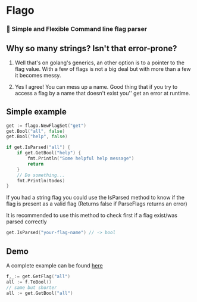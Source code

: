 # Flago
### 🐉 Simple and Flexible Command line flag parser

## Why so many strings? Isn't that error-prone?
1) Well that's on golang's generics, an other option is to a pointer to the flag value. With a few of flags is not a big deal but with more than a few it becomes messy.

2) Yes I agree! You can mess up a name. 
Good thing that if you try to access a flag by a name that doesn't exist you'' get an error at runtime.

## Simple example
```go
get := flago.NewFlagSet("get")
get.Bool("all", false)
get.Bool("help", false)

if get.IsParsed("all") {
    if get.GetBool("help") {
        fmt.Println("Some helpful help message")
        return
    }
    // Do something...
    fmt.Println(todos)
}
```

If you had a string flag you could use the IsParsed method to know if the flag is present as a valid flag (Returns false if ParseFlags returns an error)

It is recommended to use this method to check first if a flag  exist/was parsed correctly
```go
get.IsParsed("your-flag-name") // -> bool
```

## Demo
A complete example can be found [here](./demo/demo.go)

```go
f,_:= get.GetFlag("all")
all := f.ToBool()
// same but shorter
all := get.GetBool("all")
```
